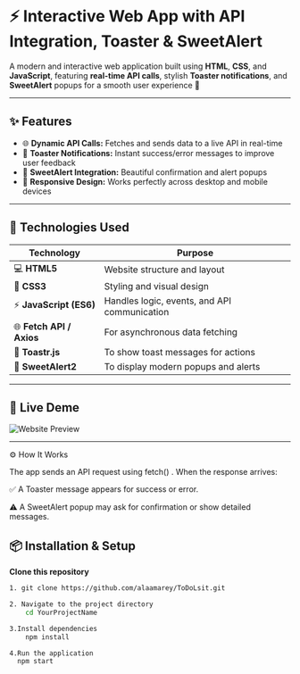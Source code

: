 # ⚡ Interactive Web App with API Integration, Toaster & SweetAlert

A modern and interactive web application built using **HTML**, **CSS**, and **JavaScript**, featuring **real-time API calls**, stylish **Toaster notifications**, and **SweetAlert** popups for a smooth user experience 🚀  

---

## ✨ Features

- 🌐 **Dynamic API Calls:** Fetches and sends data to a live API in real-time  
- 🔔 **Toaster Notifications:** Instant success/error messages to improve user feedback  
- 🍬 **SweetAlert Integration:** Beautiful confirmation and alert popups  
- 🎨 **Responsive Design:** Works perfectly across desktop and mobile devices  

---

## 🧠 Technologies Used

| Technology | Purpose |
|-------------|----------|
| 💻 **HTML5** | Website structure and layout |
| 🎨 **CSS3** | Styling and visual design |
| ⚡ **JavaScript (ES6)** | Handles logic, events, and API communication |
| 🌐 **Fetch API / Axios** | For asynchronous data fetching |
| 🍞 **Toastr.js** | To show toast messages for actions |
| 🍬 **SweetAlert2** | To display modern popups and alerts |

--- 

## 🚀 Live Deme
![Website Preview](https://to-do-lsit.vercel.app/)





---
⚙️ How It Works

The app sends an API request using fetch() .
When the response arrives:

✅ A Toaster message appears for success or error.

⚠️ A SweetAlert popup may ask for confirmation or show detailed messages.


## 📦 Installation & Setup

 **Clone this repository**
 ```bash
 1. git clone https://github.com/alaamarey/ToDoLsit.git

 2. Navigate to the project directory
     cd YourProjectName

 3.Install dependencies
     npm install

 4.Run the application
   npm start


